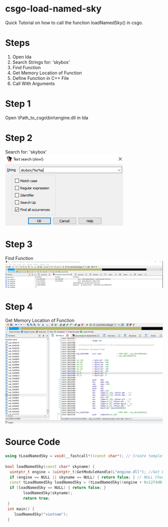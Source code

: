 # csgo-load-named-sky
Quick Tutorial on how to call the function loadNamedSky() in csgo.

# Steps 
1. Open Ida
2. Search Strings for: 'skybox'
3. Find Function
4. Get Memory Location of Function
5. Define Function in C++ File
7. Call With Arguments

# Step 1
Open \Path_to_csgo\bin\engine.dll in Ida

# Step 2 
Search for: 'skybox' <br>
![Search](Screenshots/ida_search.png)

# Step 3
Find Function <br>
![Search](Screenshots/skybox_function.png)

# Step 4
Get Memory Location of Function <br>
![Search](Screenshots/loadNamedSky.png)

# Source Code
```C++
using tLoadNamedSky = void(__fastcall*)(const char*); // Create templete

bool loadNamedSky(const char* skyname) {
  uintptr_t engine = (uintptr_t)GetModuleHandle(L"engine.dll"); //Get Engine Handle
  if (engine == NULL || skyname == NULL) { return false; } // NULL Check
  const tLoadNamedSky loadNamedSky = (tLoadNamedSky)(engine + 0x12f4d0); 
  if (loadNamedSky == NULL) { return false; }
        loadNamedSky(skyname);
        return true;
 }
 int main() {
    loadNamedSky("vietnam");
 }
```

